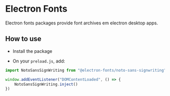 # Electron Fonts

Electron fonts packages provide font archives em electron desktop apps.

## How to use

* Install the package

* On your `preload.js`, add:

```ts
import NotoSansSignWriting from "@electron-fonts/noto-sans-signwriting"

window.addEventListener("DOMContentLoaded", () => {
    NotoSansSignWriting.inject()
})
```